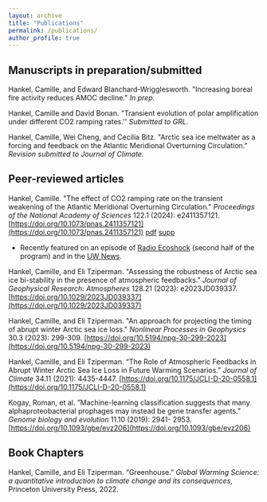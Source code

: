 ```yaml
---
layout: archive
title: "Publications"
permalink: /publications/
author_profile: true
---
```


## Manuscripts in preparation/submitted

Hankel, Camille, and Edward Blanchard-Wrigglesworth. "Increasing boreal fire activity reduces AMOC decline." *In prep.*

Hankel, Camille and David Bonan. "Transient evolution of polar amplification under different CO2 ramping rates.'' *Submitted to GRL.*

Hankel, Camille, Wei Cheng, and Cecilia Bitz. "Arctic sea ice meltwater as a forcing and feedback on the Atlantic Meridional Overturning Circulation." *Revision submitted to Journal of Climate.*

## Peer-reviewed articles
Hankel, Camille. "The effect of CO2 ramping rate on the transient weakening of the Atlantic Meridional Overturning Circulation." *Proceedings of the National Academy of Sciences* 122.1 (2024): e2411357121. [https://doi.org/10.1073/pnas.2411357121](https://doi.org/10.1073/pnas.2411357121) [pdf](/files/hankel-2024-the-effect-of-co2-ramping-rate-on-the-transient-weakening-of-the-atlantic-meridional-overturning-circulation.pdf) [supp](/files/pnas.2411357121.sapp.pdf)

- Recently featured on an episode of [Radio Ecoshock](https://www.ecoshock.org/2025/01/clouds-currents-future.html) (second half of the program) and in the [UW News](https://www.washington.edu/news/2025/01/27/qa-how-rate-of-co2-rise-can-affect-a-global-ocean-current/).  

Hankel, Camille, and Eli Tziperman. "Assessing the robustness of Arctic sea ice bi-stability in the presence of atmospheric feedbacks." *Journal of Geophysical Research: Atmospheres* 128.21 (2023): e2023JD039337. [https://doi.org/10.1029/2023JD039337](https://doi.org/10.1029/2023JD039337)

Hankel, Camille, and Eli Tziperman. "An approach for projecting the timing of abrupt winter Arctic sea ice loss." *Nonlinear Processes in Geophysics* 30.3 (2023): 299-309. [https://doi.org/10.5194/npg-30-299-2023](https://doi.org/10.5194/npg-30-299-2023)

Hankel, Camille, and Eli Tziperman. “The Role of Atmospheric Feedbacks in Abrupt Winter Arctic Sea Ice Loss in Future Warming Scenarios.” *Journal of Climate* 34.11 (2021): 4435-4447. [https://doi.org/10.1175/JCLI-D-20-0558.1](https://doi.org/10.1175/JCLI-D-20-0558.1)

Kogay, Roman, et al. ”Machine-learning classification suggests that many alphaproteobacterial prophages may instead be gene transfer agents.” *Genome biology and evolution* 11.10 (2019): 2941- 2953. [https://doi.org/10.1093/gbe/evz206](https://doi.org/10.1093/gbe/evz206)


## Book Chapters

Hankel, Camille, and Eli Tziperman. “Greenhouse.” *Global Warming Science: a quantitative introduction to climate change and its consequences*, Princeton University Press, 2022.
